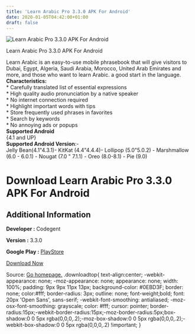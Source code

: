 ```yaml
---
title: 'Learn Arabic Pro 3.3.0 APK For Android'
date: 2020-01-05T04:42:00+01:00
draft: false
---
```


![Learn Arabic Pro 3.3.0 APK For Android](https://i0.wp.com/apkhome.net/wp-content/uploads/2020/01/Learn-Arabic-Pro-3.3.0.png "Learn Arabic Pro 3.3.0 APK For Android")

  

Learn Arabic Pro 3.3.0 APK For Android

Learn Arabic is an easy-to-use mobile phrasebook that will give visitors to Dubai, Egypt, Algeria, Saudi Arabia, Morocco, United Arab Emirates and more, and those who want to learn Arabic. a good start in the language.  
**Characteristics:**  
\* Carefully translated list of essential expressions  
\* High quality audio pronunciation by a native speaker  
\* No internet connection required  
\* Highlight important words with tips  
\* Store frequently used phrases in favorites  
\* Search by keywords  
\* No annoying ads or popups  
**Supported Android**  
{4.1 and UP}  
**Supported Android Version**:-  
Jelly Bean(4.1"4.3.1)- KitKat (4.4"4.4.4)- Lollipop (5.0"5.0.2) - Marshmallow (6.0 - 6.0.1) - Nougat (7.0 " 7.1.1) - Oreo (8.0-8.1) - Pie (9.0)

Download Learn Arabic Pro 3.3.0 APK For Android
===============================================

Additional Information
----------------------

**Developer :** Codegent

**Version :** 3.3.0

**Google Play :** [PlayStore](https://play.google.com/store/apps/details?id=com.codegent.apps.learn.arabicpro)

  

[Download Now](https://store4app.co/post/learn-arabic-pro-3-3-0-apk-for-android_1578158543)

  
Source: [Go homepage.](https://store4app.co/post/learn-arabic-pro-3-3-0-apk-for-android_1578158543) .downloadtop{ text-align:center; -webkit-appearance: none; -moz-appearance: none; appearance: none; width: 100%; padding: 9px 9px 11px 13px; background-color: #0EBD3F; border: none; color:#fff; border-radius: 3px; outline: none; font-weight;bold; font: 20px 'Open Sans', sans-serif; -webkit-font-smoothing: antialiased; -moz-osx-font-smoothing: grayscale; color: #fff; cursor: pointer; border-radius:15px;-webkit-border-radius:15px;-moz-border-radius:5px;box-shadow:0 0 5px rgba(0,0,0,.2);-moz-box-shadow:0 0 5px rgba(0,0,0,.2);-webkit-box-shadow:0 0 5px rgba(0,0,0,.2) !important; }
